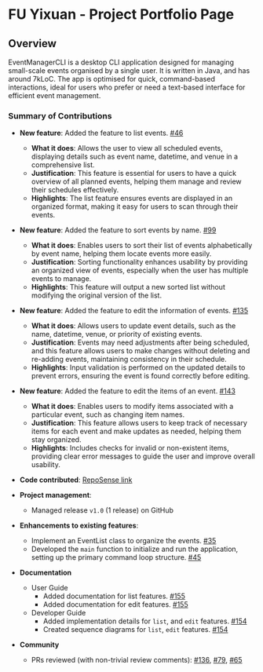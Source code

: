 # FU Yixuan - Project Portfolio Page

## Overview
EventManagerCLI is a desktop CLI application designed for managing small-scale events organised by a single user. It is written in Java, and has around 7kLoC.
The app is optimised for quick, command-based interactions, ideal for users who prefer or need a text-based interface for efficient event management.

### Summary of Contributions

* **New feature**: Added the feature to list events. [#46](https://github.com/AY2425S1-CS2113-W13-3/tp/pull/46)
  * **What it does**: Allows the user to view all scheduled events, displaying details such as event name, datetime, and venue in a comprehensive list.
  * **Justification**: This feature is essential for users to have a quick overview of all planned events, helping them manage and review their schedules effectively.
  * **Highlights**: The list feature ensures events are displayed in an organized format, making it easy for users to scan through their events.

* **New feature**: Added the feature to sort events by name. [#99](https://github.com/AY2425S1-CS2113-W13-3/tp/pull/99)
  * **What it does**: Enables users to sort their list of events alphabetically by event name, helping them locate events more easily.
  * **Justification**: Sorting functionality enhances usability by providing an organized view of events, especially when the user has multiple events to manage.
  * **Highlights**: This feature will output a new sorted list without modifying the original version of the list.

* **New feature**: Added the feature to edit the information of events. [#135](https://github.com/AY2425S1-CS2113-W13-3/tp/pull/135)
  * **What it does**: Allows users to update event details, such as the name, datetime, venue, or priority of existing events.
  * **Justification**: Events may need adjustments after being scheduled, and this feature allows users to make changes without deleting and re-adding events, maintaining consistency in their schedule.
  * **Highlights**: Input validation is performed on the updated details to prevent errors, ensuring the event is found correctly before editing.

* **New feature**: Added the feature to edit the items of an event. [#143](https://github.com/AY2425S1-CS2113-W13-3/tp/pull/143)
  * **What it does**: Enables users to modify items associated with a particular event, such as changing item names.
  * **Justification**: This feature allows users to keep track of necessary items for each event and make updates as needed, helping them stay organized.
  * **Highlights**: Includes checks for invalid or non-existent items, providing clear error messages to guide the user and improve overall usability.

* **Code contributed**: [RepoSense link](https://nus-cs2113-ay2425s1.github.io/tp-dashboard/?search=matchaRRR&sort=groupTitle&sortWithin=title&timeframe=commit&mergegroup=&groupSelect=groupByRepos&breakdown=true&checkedFileTypes=docs~functional-code~test-code~other&since=2024-09-20&tabOpen=true&tabType=authorship&tabAuthor=MatchaRRR&tabRepo=AY2425S1-CS2113-W13-3%2Ftp%5Bmaster%5D&authorshipIsMergeGroup=false&authorshipFileTypes=docs~functional-code~test-code~other&authorshipIsBinaryFileTypeChecked=false&authorshipIsIgnoredFilesChecked=false&reverseAuthorshipOrder=true)

* **Project management**:
    * Managed release `v1.0` (1 release) on GitHub

* **Enhancements to existing features**:
  * Implement an EventList class to organize the events. [#35](https://github.com/AY2425S1-CS2113-W13-3/tp/pull/35)
  * Developed the `main` function to initialize and run the application, setting up the primary command loop structure. [#45](https://github.com/AY2425S1-CS2113-W13-3/tp/pull/45)

* **Documentation**
    * User Guide
        * Added documentation for list features. [#155](https://github.com/AY2425S1-CS2113-W13-3/tp/pull/155)
        * Added documentation for edit features. [#155](https://github.com/AY2425S1-CS2113-W13-3/tp/pull/155)
    * Developer Guide
        * Added implementation details for `list`, and `edit` features. [#154](https://github.com/AY2425S1-CS2113-W13-3/tp/pull/154)
        * Created sequence diagrams for `list`, `edit` features. [#154](https://github.com/AY2425S1-CS2113-W13-3/tp/pull/154)

* **Community**
    * PRs reviewed (with non-trivial review comments): [#136](https://github.com/AY2425S1-CS2113-W13-3/tp/pull/136), [#79](https://github.com/AY2425S1-CS2113-W13-3/tp/pull/79), [#65](https://github.com/AY2425S1-CS2113-W13-3/tp/pull/65)
